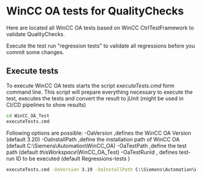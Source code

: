# WinCC OA tests for QualityChecks

Here are located all WinCC OA tests based on WinCC CtrlTestFramework to validate QualityChecks.

Execute the test run "regression tests" to validate all regressions before you commit some changes.

## Execute tests

To execute WinCC OA tests starts the script *executeTests.cmd* form command line.
This script will prepare everything necessary to execute the test, executes the tests and convert the result to jUnit (might be used in CI/CD pipelines to show results)

``` bat
cd WinCC_OA_Test
executeTests.cmd
```

Following options are possible:
-OaVersion ,defines the WinCC OA Version (default 3.20)
-OaInstallPath ,define the installation path of WinCC OA (default C:\Siemens\Automation\WinCC_OA\)
-OaTestPath ,define the test path (default *thisWorkspace*\WinCC_OA_Test\)
-OaTestRunId , defines test-run ID to be executed (default Regressions-tests )

``` bat
executeTests.cmd -OaVersion 3.19 -OaInstallPath C:\Siemens\Automation\WinCC_OA\ -OaTestPath C:\ws\Siemens\CtrlppCheck\WinCC_OA_Test\ -OaTestRunId Regressions-tests 
```

